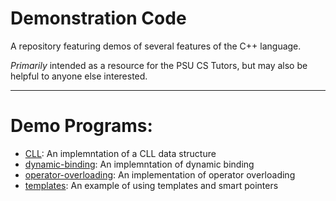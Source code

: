 # Demonstration Code

A repository featuring demos of several features of the C++ language.

*Primarily* intended as a resource for the PSU CS Tutors, but may also be helpful to anyone else interested.

***

# Demo Programs:

* [CLL](/cll): An implemntation of a CLL data structure
* [dynamic-binding](/dynamic-binding): An implemntation of dynamic binding
* [operator-overloading](/operator-overloading): An implementation of operator overloading
* [templates](/templates): An example of using templates and smart pointers
